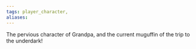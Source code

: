 ```yaml
---
tags: player_character,
aliases:
---
```


The pervious character of Grandpa, and the current muguffin of the trip to the underdark!